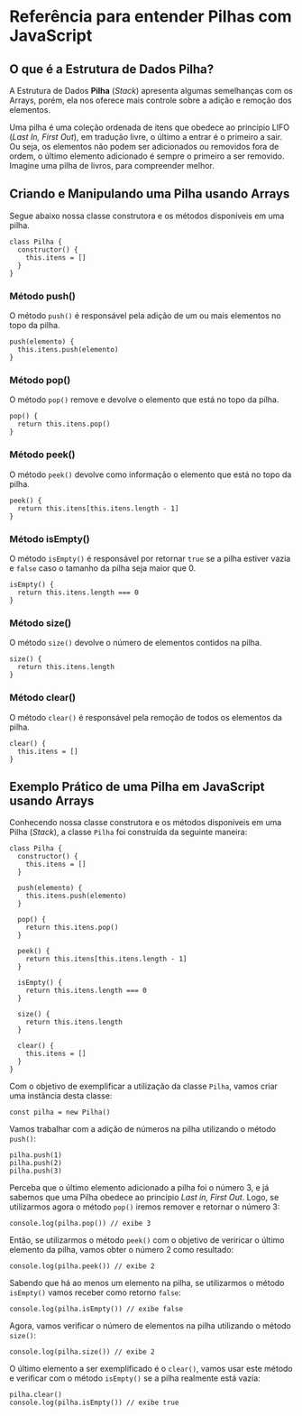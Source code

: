 # Referência para entender Pilhas com JavaScript

## O que é a Estrutura de Dados Pilha?

<p>

A Estrutura de Dados **Pilha** (_Stack_) apresenta algumas semelhanças com os Arrays, porém, ela nos oferece mais controle sobre a adição e remoção dos elementos.

</p>

<p>

Uma pilha é uma coleção ordenada de itens que obedece ao princípio LIFO (_Last In, First Out_), em tradução livre, o último a entrar é o primeiro a sair. Ou seja, os elementos não podem ser adicionados ou removidos fora de ordem, o último elemento adicionado é sempre o primeiro a ser removido. Imagine uma pilha de livros, para compreender melhor.

</p>

## Criando e Manipulando uma Pilha usando Arrays

<p>

Segue abaixo nossa classe construtora e os métodos disponíveis em uma pilha.

```
class Pilha {
  constructor() {
    this.itens = []
  }
}
```

</p>

### Método push()

O método `push()` é responsável pela adição de um ou mais elementos no topo da pilha.

```
push(elemento) {
  this.itens.push(elemento)
}
```

### Método pop()

O método `pop()` remove e devolve o elemento que está no topo da pilha.

```
pop() {
  return this.itens.pop()
}
```

### Método peek()

O método `peek()` devolve como informação o elemento que está no topo da pilha.

```
peek() {
  return this.itens[this.itens.length - 1]
}
```

### Método isEmpty()

O método `isEmpty()` é responsável por retornar `true` se a pilha estiver vazia e `false` caso o tamanho da pilha seja maior que 0.

```
isEmpty() {
  return this.itens.length === 0
}
```

### Método size()

O método `size()` devolve o número de elementos contidos na pilha.

```
size() {
  return this.itens.length
}
```

### Método clear()

O método `clear()` é responsável pela remoção de todos os elementos da pilha.

```
clear() {
  this.itens = []
}
```

## Exemplo Prático de uma Pilha em JavaScript usando Arrays

<p>

Conhecendo nossa classe construtora e os métodos disponíveis em uma Pilha (_Stack_), a classe `Pilha` foi construída da seguinte maneira:

</p>

```
class Pilha {
  constructor() {
    this.itens = []
  }

  push(elemento) {
    this.itens.push(elemento)
  }

  pop() {
    return this.itens.pop()
  }

  peek() {
    return this.itens[this.itens.length - 1]
  }

  isEmpty() {
    return this.itens.length === 0
  }

  size() {
    return this.itens.length
  }

  clear() {
    this.itens = []
  }
}
```

<p>

Com o objetivo de exemplificar a utilização da classe `Pilha`, vamos criar uma instância desta classe:

```
const pilha = new Pilha()
```

Vamos trabalhar com a adição de números na pilha utilizando o método `push()`:

```
pilha.push(1)
pilha.push(2)
pilha.push(3)
```

Perceba que o último elemento adicionado a pilha foi o número 3, e já sabemos que uma Pilha obedece ao princípio _Last in, First Out_. Logo, se utilizarmos agora o método `pop()` iremos remover e retornar o número 3:

```
console.log(pilha.pop()) // exibe 3
```

Então, se utilizarmos o método `peek()` com o objetivo de veriricar o último elemento da pilha, vamos obter o número 2 como resultado:

```
console.log(pilha.peek()) // exibe 2
```

Sabendo que há ao menos um elemento na pilha, se utilizarmos o método `isEmpty()` vamos receber como retorno `false`:

```
console.log(pilha.isEmpty()) // exibe false
```

Agora, vamos verificar o número de elementos na pilha utilizando o método `size()`:

```
console.log(pilha.size()) // exibe 2
```

O último elemento a ser exemplificado é o `clear()`, vamos usar este método e verificar com o método `isEmpty()` se a pilha realmente está vazia:

```
pilha.clear()
console.log(pilha.isEmpty()) // exibe true
```

</p>
